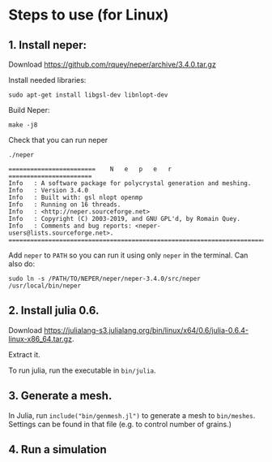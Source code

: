 # Steps to use (for Linux)

## 1. Install neper:

Download https://github.com/rquey/neper/archive/3.4.0.tar.gz

Install needed libraries:
```
sudo apt-get install libgsl-dev libnlopt-dev
```

Build Neper:

```
make -j8
```

Check that you can run neper

```
./neper

========================    N   e   p   e   r    =======================
Info   : A software package for polycrystal generation and meshing.
Info   : Version 3.4.0
Info   : Built with: gsl nlopt openmp
Info   : Running on 16 threads.
Info   : <http://neper.sourceforge.net>
Info   : Copyright (C) 2003-2019, and GNU GPL'd, by Romain Quey.
Info   : Comments and bug reports: <neper-users@lists.sourceforge.net>.
========================================================================
```

Add `neper` to `PATH` so you can run it using only `neper` in the terminal. Can also do:

```
sudo ln -s /PATH/TO/NEPER/neper/neper-3.4.0/src/neper /usr/local/bin/neper
```


## 2. Install julia 0.6.

Download https://julialang-s3.julialang.org/bin/linux/x64/0.6/julia-0.6.4-linux-x86_64.tar.gz.

Extract it.

To run julia, run the executable in `bin/julia`.

## 3. Generate a mesh.

In Julia, run `include("bin/genmesh.jl")` to generate a mesh to `bin/meshes`. Settings can be found in that file (e.g. to control number of grains.)

## 4. Run a simulation

